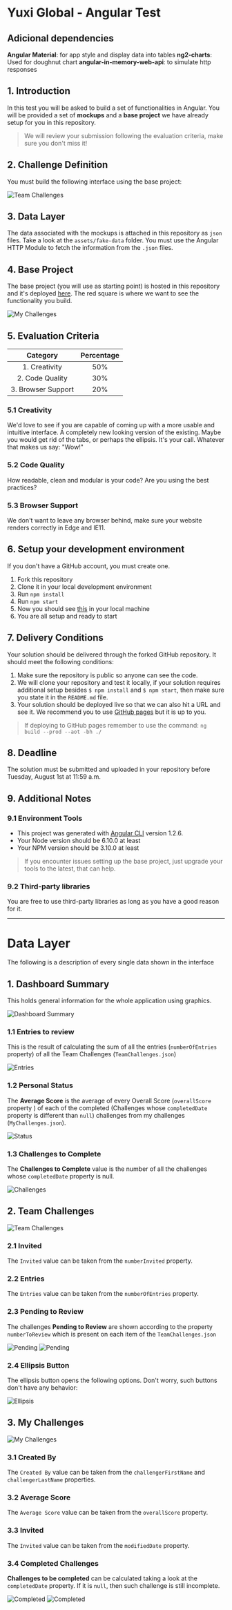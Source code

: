 # Yuxi Global - Angular Test

## Adicional dependencies

**Angular Material**: for app style and display data into tables
**ng2-charts**: Used for doughnut chart 
**angular-in-memory-web-api**: to simulate http responses


## 1. Introduction

In this test you will be asked to build a set of functionalities in Angular. You will be provided a set of **mockups** and a **base project** we have already setup for you in this repository. 

> We will review your submission following the evaluation criteria, make sure you don't miss it!

## 2. Challenge Definition

You must build the following interface using the base project:

![Team Challenges](screenshots/team-challenges.png)

## 3. Data Layer

The data associated with the mockups is attached in this repository as `json` files. Take a look at the `assets/fake-data` folder. You must use the Angular HTTP Module to fetch the information from the `.json` files.

## 4. Base Project

The base project (you will use as starting point) is hosted in this repository and it's deployed [here](https://jdjuan.github.io/yuxi-global-angular-test/). The red square is where we want to see the functionality you build.

![My Challenges](screenshots/solution-area.png)

## 5. Evaluation Criteria

Category          | Percentage   |
:----------------:|:------------:|
|1. Creativity        |     50%      |
|2. Code Quality      |     30%      |
|3. Browser Support   |     20%      |

### 5.1 Creativity

We'd love to see if you are capable of coming up with a more usable and intuitive interface. A completely new looking version of the existing. Maybe you would get rid of the tabs, or perhaps the ellipsis. It's your call. Whatever that makes us say: "Wow!"

### 5.2 Code Quality

How readable, clean and modular is your code? Are you using the best practices?

### 5.3 Browser Support

We don't want to leave any browser behind, make sure your website renders correctly in Edge and IE11.

## 6. Setup your development environment

If you don't have a GitHub account, you must create one.

1. Fork this repository
2. Clone it in your local development environment
3. Run `npm install`
4. Run `npm start`
5. Now you should see [this](https://jdjuan.github.io/yuxi-global-angular-test/) in your local machine
6. You are all setup and ready to start

## 7. Delivery Conditions

Your solution should be delivered through the forked GitHub repository. It should meet the following conditions:

1. Make sure the repository is public so anyone can see the code.
2. We will clone your repository and test it locally, if your solution requires additional setup besides `$ npm install` and `$ npm start`, then make sure you state it in the `README.md` file.
3. Your solution should be deployed live so that we can also hit a URL and see it. We recommend you to use [GitHub pages](https://help.github.com/articles/configuring-a-publishing-source-for-github-pages/#publishing-your-github-pages-site-from-a-docs-folder-on-your-master-branch) but it is up to you.

> If deploying to GitHub pages remember to use the command: `ng build --prod --aot -bh ./`

## 8. Deadline

The solution must be submitted and uploaded in your repository before Tuesday, August 1st at 11:59 a.m.

## 9. Additional Notes

### 9.1 Environment Tools

- This project was generated with [Angular CLI](https://github.com/angular/angular-cli) version 1.2.6.
- Your Node version should be 6.10.0 at least
- Your NPM version should be 3.10.0 at least

> If you encounter issues setting up the base project, just upgrade your tools to the latest, that can help.

### 9.2 Third-party libraries

You are free to use third-party libraries as long as you have a good reason for it.


---


# Data Layer

The following is a description of every single data shown in the interface 

## 1. Dashboard Summary

This holds general information for the whole application using graphics.

![Dashboard Summary](screenshots/graphics.png)

### 1.1 Entries to review

This is the result of calculating the sum of all the entries (`numberOfEntries` property) of all the Team Challenges (`TeamChallenges.json`)

![Entries](screenshots/graphic-1.png)

### 1.2 Personal Status

The **Average Score** is the average of every Overall Score (`overallScore` property ) of each of the completed (Challenges whose `completedDate` property is different than `null`) challenges from my challenges (`MyChallenges.json`).

![Status](screenshots/personal-status.png)

### 1.3 Challenges to Complete

The **Challenges to Complete** value is the number of all the challenges whose `completedDate` property is null.

![Challenges](screenshots/challenges-to-complete.png)

## 2. Team Challenges

![Team Challenges](screenshots/team-challenges-only.png)

### 2.1 Invited

The `Invited` value can be taken from the `numberInvited` property.

### 2.2 Entries

The `Entries` value can be taken from the `numberOfEntries` property.

### 2.3 Pending to Review

The challenges **Pending to Review** are shown according to the property `numberToReview` which is present on each item of the `TeamChallenges.json`

![Pending](screenshots/pending-1.png)
![Pending](screenshots/pending-2.png)

### 2.4 Ellipsis Button

The ellipsis button opens the following options. Don't worry, such buttons don't have any behavior:

![Ellipsis](screenshots/contextual-menu.png)


## 3. My Challenges

![My Challenges](screenshots/my-challenges-only.png)

### 3.1 Created By

The `Created By` value can be taken from the `challengerFirstName` and `challengerLastName` properties.

### 3.2 Average Score

The `Average Score` value can be taken from the `overallScore` property.

### 3.3 Invited

The `Invited` value can be taken from the `modifiedDate` property.

### 3.4 Completed Challenges

**Challenges to be completed** can be calculated taking a look at the `completedDate` property. If it is `null`, then such challenge is still incomplete.

![Completed](screenshots/completed-date.png)
![Completed](screenshots/completed-date-2.png)



